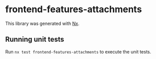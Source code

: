 # frontend-features-attachments

This library was generated with [Nx](https://nx.dev).

## Running unit tests

Run `nx test frontend-features-attachments` to execute the unit tests.
